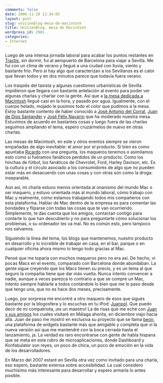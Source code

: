 ```yaml
---
comments: false
date: 2006-11-20 12:34:03
layout: post
slug: unicienblog-mesa-de-macintosh
title: UniCienBlog, mesa de Macintosh
wordpress_id: 2981
categories:
- Internet
---
```


Luego de una intensa jornada laboral para acabar los puntos restantes en [Tractis](http://www.tractis.com), sin dormir, fui al aeropuerto de Barcelona para viajar a Sevilla. Me fui con un clima de verano y llegué a una ciudad con lluvia, viento y bastante frío. Pero si hay algo que caracterizan a los Sevillanos es el calor que llevan todos y en dos minutos parece que todavía fuera verano.





Los traspiés del taxista y algunas cuestiones urbanísticas de Sevilla impidieron que llegara con bastante antelación al evento para poder ver algunas charlas y charlar con la gente. Así que a [la mesa dedicada a Macintosh](http://www.alamedarte.com/jornadas/?p=82) llegué casi en la hora, y pasado por agua. Igualmente, con el cuerpo helado, mojado le pusimos todo el color que pudimos a la mesa. Estoy bastante contento de haber conocido a [José Antonio del Corral](http://www.josedelcorral.es), [Juan de Dios Santander](http://www.faq-mac.com/bitacoras/memoria/) y [José Félix Navarro](http://losmaresdelsur.blogspot.com) que ha moderado nuestra mesa. Estuvimos de acuerdo en bastantes cosas y luego fuera de las charlas seguimos ampliando el tema, espero cruzármelos de nuevo en otras charlas.





Las mesas de Macintosh, en este y otros eventos siempre se vieron empañadas de algo inevitable: el amor por el producto. Si bien es como apuntaba [Ricardo](http://mnm.uib.es/gallir/) con una pregunta, los maqueros tenemos o asimilamos esto como si fuéramos fanáticos perdidos de un producto. Como los hinchas de fútbol, los fanáticos de Chevrolet, Ford, Harley Davison, etc. Es la cultura y el círculo asociado a los consumidores de algo que no pueden estar más en desacuerdo con unas cosas y con otras son como la droga: inseparable.





Aún así, mi charla estuvo menos orientada al onanismo del mundo Mac o ser maquero, y estuvo orientada más al mundo laboral, cómo trabajo con Mac y realmente, cómo estamos trabajando todos mis compañeros con esta plataforma. Hablar de Mac dentro de la empresa es para comentar las bondades y fliparse con todas las cosas que te van ocurriendo. Simplemente, te das cuenta que los amigos, contactan contigo para contarte lo que han descubierto y no para preguntarte cómo solucionar los problemas, o su ordenador les va mal. No es común esto, pero tampoco nos salvamos.





Siguiendo la línea del tema, los blogs que mantenemos, nuestro producto en desarrollo y lo increíble de trabajar en casa, en el bar, parque o en cualquier oficina ahora mismo lo tengo todo gracias al Mac.





Pensé que me toparía con muchos maqueros pero no era así. De hecho, vi pocas Macs en el evento, comparado con Barcelona donde abundaban. La gente sigue creyendo que los Macs tienen su precio, y es un tema al que seguro la compañía tiene que dar más vuelta. Nunca intento convencer a nadie, aunque a veces parezca lo contrario a que se compre un Mac, intento siempre hablarle a todos contándole lo bien que me lo paso desde que tengo una, que no es hace dos meses, precisamente.





Luego, por sorpresa  me encontré a otro maquero de esos que sigues bastante por la blogosfera y lo escuchas en tu iPod: [Juanpol](http://www.juanpol.com/). Que puedo decir de mi compatriota, ¡es un maestro! La de risas que me eché con [Juan y sus amigos](http://blog.beon4u.com/) los cuales visitaré en Málaga ahorita, en diciembre viajo hacia allá. Juan de paso me mostró en exclusiva su proyecto que se llama [beon](http://www.beon4u.com/), una plataforma de widgets bastante más que amigable y completa que vi la nueva versión así que me mantendré con la boca cerrada hasta el lanzamiento, ja. La verdad es raro encontrarse con gente de habla hispana que se meta en este rubro de microaplicaciones, donde Dashboard y Konfabulator son reyes, un poco de chica, un poco de emoción en la vida de los desarrolladores.





En Marzo del 2007 estaré en Sevilla otra vez como invitado para una charla, eso espero, bastante extensa sobre accesibilidad. La cual considero muchísimo más interesante para desarrollar y espero armarla lo antes posible.
